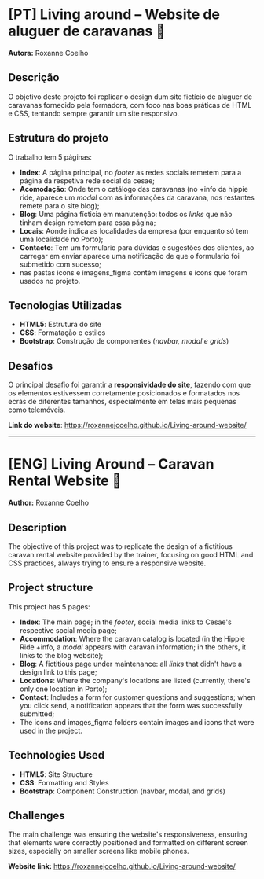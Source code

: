 # [PT] Living around – Website de aluguer de caravanas 🚎

**Autora:** Roxanne Coelho

## Descrição
O objetivo deste projeto foi replicar o design dum site fictício de aluguer de caravanas fornecido pela formadora, com foco nas boas práticas de HTML e CSS, tentando sempre garantir um site responsivo.

## Estrutura do projeto
O trabalho tem 5 páginas:
- **Index**: A página principal, no *footer* as redes sociais remetem para a página da respetiva rede social da cesae;
- **Acomodação**: Onde tem o catálogo das caravanas (no +info da hippie ride, aparece um *modal* com as informações da caravana, nos restantes remete para o site blog);
- **Blog**: Uma página fícticia em manutenção: todos os *links* que não tinham design remetem para essa página;
- **Locais**: Aonde indica as localidades da empresa (por enquanto só tem uma localidade no Porto);
- **Contacto**: Tem um formulario para dúvidas e sugestões dos clientes, ao carregar em enviar aparece uma notificação de que o formulario foi submetido com sucesso;
- nas pastas icons e imagens_figma contém imagens e icons que foram usados no projeto.

## Tecnologias Utilizadas
- **HTML5**: Estrutura do site  
- **CSS**: Formatação e estilos
- **Bootstrap**: Construção de componentes (*navbar, modal e grids*)

## Desafios
O principal desafio foi garantir a **responsividade do site**, fazendo com que os elementos estivessem corretamente posicionados e formatados nos ecrãs de diferentes tamanhos, especialmente em telas mais pequenas como telemóveis.

**Link do website**: https://roxannejcoelho.github.io/Living-around-website/

---

# [ENG] Living Around – Caravan Rental Website 🚎

**Author:** Roxanne Coelho

## Description
The objective of this project was to replicate the design of a fictitious caravan rental website provided by the trainer, focusing on good HTML and CSS practices, always trying to ensure a responsive website.

## Project structure
This project has 5 pages:
- **Index**: The main page; in the *footer*, social media links to Cesae's respective social media page;
- **Accommodation**: Where the caravan catalog is located (in the Hippie Ride +info, a *modal* appears with caravan information; in the others, it links to the blog website);
- **Blog**: A fictitious page under maintenance: all *links* that didn't have a design link to this page;
- **Locations**: Where the company's locations are listed (currently, there's only one location in Porto);
- **Contact**: Includes a form for customer questions and suggestions; when you click send, a notification appears that the form was successfully submitted;
- The icons and images_figma folders contain images and icons that were used in the project.

## Technologies Used
- **HTML5**: Site Structure
- **CSS**: Formatting and Styles
- **Bootstrap**: Component Construction (navbar, modal, and grids)

## Challenges
The main challenge was ensuring the website's responsiveness, ensuring that elements were correctly positioned and formatted on different screen sizes, especially on smaller screens like mobile phones.

**Website link:** https://roxannejcoelho.github.io/Living-around-website/
